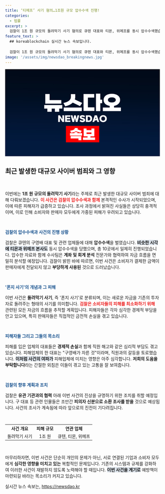 ```yaml
---
title: ‘티메프’ 사기 혐의…1조원 규모 압수수색 진행!
categories:
  - 법률
excerpt: >
  검찰이 1조 원 규모의 돌려막기 사기 혐의로 큐텐 대표와 티몬, 위메프를 동시 압수수색했습니다. 소비자와 판매자가 피고소인으로 속출, 이 사태가 어떤 진실로 이어질지 귀추가 주목됩니다.
feature_text: >
  ## koreablockchain 실시간 뉴스 속보입니다.

  검찰이 1조 원 규모의 돌려막기 사기 혐의로 큐텐 대표와 티몬, 위메프를 동시 압수수색했습니다. 소비자와 판매자가 피고소인으로 속출, 이 사태가 어떤 진실로 이어질지 귀추가 주목됩니다.
image: '/assets/img/newsdao_breakingnews.jpg'
---
```


<p><img src="/assets/img/newsdao_breakingnews.jpg" alt="koreablockchain 속보" /></p>

<h2 data-ke-size="size26">최근 발생한 대규모 사이버 범죄와 그 영향</h2>

<p data-ke-size="size16">&nbsp;</p>

<p>이번에는 <b>1조 원 규모의 돌려막기 사기</b>라는 주제로 최근 발생한 대규모 사이버 범죄에 대해 다뤄보겠습니다. <b><span style="color: #ee2323;">이 사건은 검찰의 압수수색과 함께</span></b> 본격적인 수사가 시작되었으며, 이에 따른 피해자가 급증하고 있습니다. 조사 과정에서 밝혀진 사실들은 상당히 충격적이며, 이로 인해 소비자와 판매자 모두에게 가중된 피해가 우려되고 있습니다.</p>

<p data-ke-size="size16">&nbsp;</p>

<p><b><span style="color: #1a5490;">검찰의 압수수색과 사건의 진행 상황</span></b></p>

<p>검찰은 큐텐의 구영배 대표 및 관련 업체들에 대해 <b>압수수색</b>을 벌였습니다. <b><span style="background-color: #21538527;">비슷한 시각에 티몬과 위메프 본사도</span></b> 동시 압수수색을 당했으며, 총 10곳에서 일제히 진행되었습니다. 압수한 자료와 함께 수사팀은 <b>계좌 및 회계 분석</b> 전문가와 협력하여 자금 흐름을 면밀히 분석할 예정입니다. 검찰이 밝힌 바에 따르면, 이번 사건은 소비자가 결제한 금액이 판매자에게 전달되지 않고 <b>부당하게 사용된</b> 것으로 드러났습니다.</p>

<p data-ke-size="size16">&nbsp;</p>

<p><b><span style="color: #1a5490;">'폰지 사기'의 개념과 그 피해</span></b></p>

<p>이번 사건은 <b>돌려막기 사기</b>, 즉 '폰지 사기'로 분류되며, 이는 새로운 자금을 기존의 투자자로 돌려주는 형태의 사기를 의미합니다. <b><span style="color: #ee2323;">검찰은 소비자들의 피해를 최소화하기 위해</span></b> 관련된 모든 자금의 흐름을 추적할 계획입니다. 피해자들은 각자 심각한 경제적 부담을 안고 있으며, 특히 판매자들은 직접적인 금전적 손실을 겪고 있습니다.</p>

<p data-ke-size="size16">&nbsp;</p>

<p><b><span style="color: #1a5490;">피해자들 그리고 그들의 목소리</span></b></p>

<p>피해를 입은 업체의 대표들은 <b>경제적 손실</b>과 함께 직원 해고와 같은 심리적 부담도 겪고 있습니다. 피해업체의 한 대표는 "구영배가 자른 것"이라며, 직원과의 갈등을 토로했습니다. <b><span style="background-color: #21538527;">이처럼 사건의 여파가</span></b> 피해업체에 미치는 영향은 아주 심각합니다. <b>저희의 도움을 부탁합니다</b>라는 간절한 외침은 이들이 겪고 있는 고통을 잘 보여줍니다.</p>

<p data-ke-size="size16">&nbsp;</p>

<p><b><span style="color: #1a5490;">검찰의 향후 계획과 조치</span></b></p>

<p>검찰은 <b>유관 기관과의 협력</b> 아래 이번 사건의 진상을 규명하기 위한 조치를 취할 예정입니다. 구 대표 등 관련 인물들은 조만간 <b>피의자 신분으로 소환 조사를 받을</b> 것으로 예상됩니다. 사건의 조사가 계속됨에 따라 앞으로의 진전이 기다려집니다.</p>

<p data-ke-size="size16">&nbsp;</p>

<table>
    <tr>
        <td style="text-align: center; height: 17px;"><b>사건 개요</b></td>
        <td style="text-align: center; height: 17px;"><b>피해 규모</b></td>
        <td style="text-align: center; height: 17px;"><b>연관 업체</b></td>
    </tr>
    <tr>
        <td style="text-align: center; height: 17px;">돌려막기 사기</td>
        <td style="text-align: center; height: 17px;">1조 원</td>
        <td style="text-align: center; height: 17px;">큐텐, 티몬, 위메프</td>
    </tr>
</table>

<p data-ke-size="size16">&nbsp;</p>

<p>마무리하자면, 이번 사건은 단순히 개인의 문제가 아닌, 서로 연결된 기업과 소비자 모두에게 <b>심각한 영향을 미치고 있는</b> 복합적인 문제입니다. 기존의 시스템과 규제를 강화하여 이러한 사건이 재발하지 않도록 노력해야 할 때입니다. <b><span style="background-color: #21538527;">이번 사건을 계기로</span></b> 예방책이 마련되길 바라는 목소리가 커지고 있습니다.</p>
실시간 뉴스 속보는, <a href="https://newsdao.kr" rel="dofollow">https://newsdao.kr</a>


